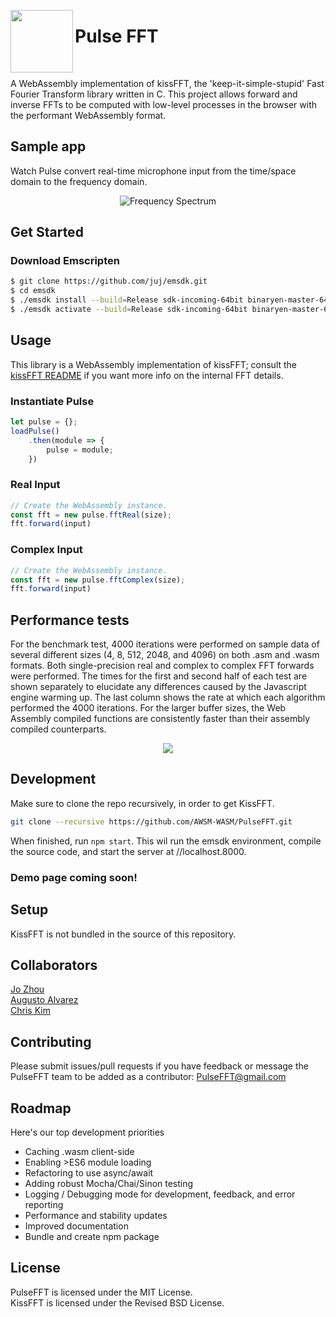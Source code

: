 <img align="left" width="100" height="100" src="https://github.com/AWSM-WASM/PulseFFT/blob/master/assets/logo.jpg"><h1>Pulse FFT</h1></br>

A WebAssembly implementation of kissFFT, the 'keep-it-simple-stupid' Fast Fourier Transform library written in C. This project allows forward and inverse FFTs to be computed with low-level processes in the browser with the performant WebAssembly format.

## Sample app

Watch Pulse convert real-time microphone input from the time/space domain to the frequency domain.
<p align="center"><img src=https://github.com/AWSM-WASM/PulseFFT/blob/master/assets/PulseFFT.gif alt="Frequency Spectrum"></p>

## Get Started

### Download Emscripten

```bash
$ git clone https://github.com/juj/emsdk.git
$ cd emsdk
$ ./emsdk install --build=Release sdk-incoming-64bit binaryen-master-64bit
$ ./emsdk activate --build=Release sdk-incoming-64bit binaryen-master-64bit
```
<!--- To do
### From npm

```bash
npm install --save pulsefft
```
--->

[//]: # (From Unpkg ES Modules ```<script type = "module">import pulsefft from "https://unpkg.com/pulsefft/esm/pulsefft.js";</script>```UMD build```<script src="https://umpkg.com/pulsefft/umd/pulsefft.js"></script>```)

## Usage

This library is a WebAssembly implementation of kissFFT; consult the [kissFFT README](https://github.com/bazaar-projects/kissfft) if you want more info on the internal FFT details. 

### Instantiate Pulse

```js
let pulse = {};
loadPulse()
    .then(module => {
        pulse = module;
    })
```
### Real Input
```js
// Create the WebAssembly instance.
const fft = new pulse.fftReal(size);
fft.forward(input)
```
### Complex Input
```js
// Create the WebAssembly instance.
const fft = new pulse.fftComplex(size);
fft.forward(input)
```

## Performance tests

For the benchmark test, 4000 iterations were performed on sample data of several different sizes (4, 8, 512, 2048, and  4096) on both .asm and .wasm formats. Both single-precision real and complex to complex FFT forwards were performed. The times for the first and second half of each test are shown separately to elucidate any differences caused by the Javascript engine warming up. The last column shows the rate at which each algorithm performed the 4000 iterations. For the larger buffer sizes, the Web Assembly compiled functions are consistently faster than their assembly compiled counterparts.

<p align="center"><img src="https://github.com/AWSM-WASM/PulseFFT/blob/master/assets/Benchmark.png"></p>

## Development

Make sure to clone the repo recursively, in order to get KissFFT.

```bash
git clone --recursive https://github.com/AWSM-WASM/PulseFFT.git
```
When finished, run `npm start`. This wil run the emsdk environment, compile the source code, and start the server at //localhost.8000.

### Demo page coming soon!

## Setup

KissFFT is not bundled in the source of this repository. 

## Collaborators
[Jo Zhou](https://github.com/thejozhou)  
[Augusto Alvarez](https://github.com/augustohalvarez)  
[Chris Kim](https://github.com/ckimchris)

## Contributing

Please submit issues/pull requests if you have feedback or message the PulseFFT team to be added as a contributor: PulseFFT@gmail.com

## Roadmap

Here's our top development priorities

* Caching .wasm client-side
* Enabling >ES6 module loading
* Refactoring to use async/await
* Adding robust Mocha/Chai/Sinon testing 
* Logging / Debugging mode for development, feedback, and error reporting
* Performance and stability updates
* Improved documentation
* Bundle and create npm package

## License

PulseFFT is licensed under the MIT License.  
KissFFT is licensed under the Revised BSD License.
